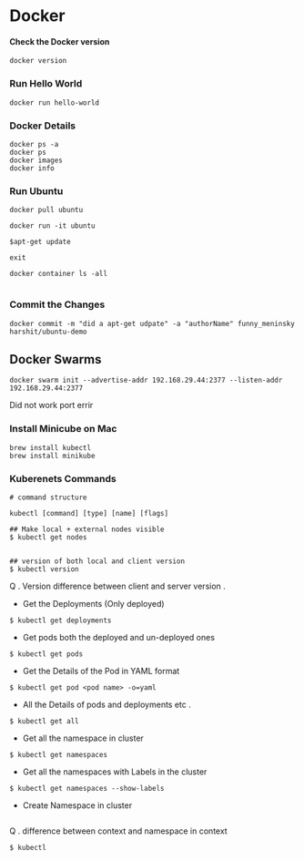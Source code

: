 # Docker

#### Check the Docker version&#x20;

```
docker version
```

### Run Hello World

```
docker run hello-world
```

### Docker Details

```
docker ps -a
docker ps
docker images
docker info

```

### Run Ubuntu&#x20;

```
docker pull ubuntu

docker run -it ubuntu 

$apt-get update

exit 

docker container ls -all
 
```

### Commit the Changes

```
docker commit -m "did a apt-get udpate" -a "authorName" funny_meninsky harshit/ubuntu-demo
```

## Docker Swarms

```
docker swarm init --advertise-addr 192.168.29.44:2377 --listen-addr 192.168.29.44:2377
```

Did not work port errir

### Install Minicube on Mac

```
brew install kubectl
brew install minikube
```

### Kuberenets Commands&#x20;

```
# command structure

kubectl [command] [type] [name] [flags]

## Make local + external nodes visible
$ kubectl get nodes


## version of both local and client version
$ kubectl version
```

Q . Version difference between client and server version .

* Get the Deployments (Only deployed)

```
$ kubectl get deployments
```

* Get pods both the deployed and un-deployed ones

```
$ kubectl get pods
```

* &#x20;Get the Details of the Pod in YAML format

```
$ kubectl get pod <pod name> -o=yaml    
```

* All the Details of pods and deployments etc .

```
$ kubectl get all
```

* Get all the namespace in cluster

```
$ kubectl get namespaces
```

* Get all the namespaces with Labels in the cluster

```
$ kubectl get namespaces --show-labels
```

* Create Namespace in cluster

```
```

Q . difference between context and namespace in context



```
$ kubectl 
```
